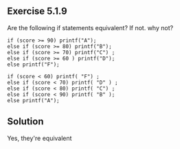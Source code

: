 ## Exercise 5.1.9
Are the following if statements equivalent? If not. why not?

```
if (score >= 90) printf("A"); 
else if (score >= 80) printf("B"); 
else if (score >= 70) printf("C") ; 
else if (score >= 60 ) printf("D"); 
else printf("F");

if (score < 60) printf( "F") ; 
else if (score < 70) printf( "D" ) ; 
else if (score < 80) printf( "C") ; 
else if (score < 90) printf( "B" ); 
else printf("A");
```

## Solution
Yes, they're equivalent 
